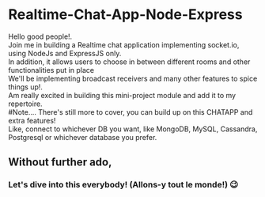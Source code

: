# Realtime-Chat-App-Node-Express
Hello good people!. <br/>
Join me in building a Realtime chat application implementing socket.io, using NodeJs and ExpressJS only.<br/>
In addition, it allows users to choose in between different rooms and other functionalities put in place <br/>
We'll be implementing broadcast receivers and many other features to spice things up!. <br/>
Am really excited in building this mini-project module and add it to my repertoire. </br>
#Note.... 
There's still more to cover, you can build up on this CHATAPP and extra features! </br> 
Like, connect to whichever DB you want, like MongoDB, MySQL, Cassandra, Postgresql or whichever database you prefer. 
## Without further ado,
### Let's dive into this everybody! (Allons-y tout le monde!) :wink:

